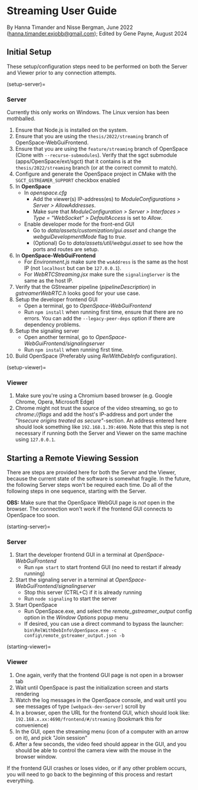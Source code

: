 # Streaming User Guide
By Hanna Timander and Nisse Bergman, June 2022 (hanna.timander.exjobb@gmail.com); Edited by Gene Payne, August 2024

## Initial Setup
These setup/configuration steps need to be performed on both the Server and Viewer prior to any connection attempts.

(setup-server)=
### Server
Currently this only works on Windows. The Linux version has been mothballed.
  1. Ensure that Node.js is installed on the system.
  1. Ensure that you are using the `thesis/2022/streaming` branch of OpenSpace-WebGuiFrontend.
  1. Ensure that you are using the `feature/streaming` branch of OpenSpace (Clone with `--recurse-submodules`). Verify that the sgct submodule (apps/OpenSpace/ext/sgct) that it contains is at the `thesis/2022/streaming` branch (or at the correct commit to match).
  1. Configure and generate the OpenSpace project in CMake with the `SGCT_GSTREAMER_SUPPORT` checkbox enabled
  1. In **OpenSpace**
     - In _openspace.cfg_
       - Add the viewer(s) IP-address(es) to *ModuleConfigurations > Server > AllowAddresses*.
       - Make sure that *ModuleConfiguration > Server > Interfaces > Type = "WebSocket" > DefaultAccess* is set to _Allow_.
     - Enable developer mode for the front-end GUI
       - Go to *data/assets/customization/gui.asset* and change the _webguiDevelopmentMode_ flag to _true_.
       - (Optional) Go to *data/assets/util/webgui.asset* to see how the ports and routes are setup.
  1. In **OpenSpace-WebGuiFrontend**
     - For _Environment.js_ make sure the `wsAddress` is the same as the host IP (not `localhost` but can be `127.0.0.1`).
     - For _WebRTCStreaming.jsx_ make sure the `signalingServer` is the same as the host IP.
  1. Verify that the GStreamer pipeline (_pipelineDescription_) in _gstreamerWebRTC.h_ looks good for your use case.
  1. Setup the developer frontend GUI
     - Open a terminal, go to _OpenSpace-WebGuiFrontend_
     - Run `npm install` when running first time, ensure that there are no errors. You can add the `--legacy-peer-deps` option if there are dependency problems.
  1. Setup the signaling server
     - Open another terminal, go to _OpenSpace-WebGuiFrontend/signalingserver_
     - Run `npm install` when running first time.
  1. Build OpenSpace (Preferably using *RelWithDebInfo* configuration).

(setup-viewer)=
### Viewer
  1. Make sure you're using a Chromium based browser (e.g. Google Chrome, Opera, Microsoft Edge)
  1. Chrome might not trust the source of the video streaming, so go to _chrome://flags_ and add the host's IP-address and port under the "_Insecure origins treated as secure"_-section. An address entered here should look something like `192.168.1.39:4690`. Note that this step is not necessary if running both the Server and Viewer on the same machine using `127.0.0.1`.

## Starting a Remote Viewing Session
There are steps are provided here for both the Server and the Viewer, because the current state of the software is somewhat fragile. In the future, the following Server steps won't be required each time.
Do all of the following steps in one sequence, starting with the Server.

**OBS:** Make sure that the OpenSpace WebGUI page is _not_ open in the browser. The connection won't work if the frontend GUI connects to OpenSpace too soon.

(starting-server)=
### Server
  1. Start the developer frontend GUI in a terminal at _OpenSpace-WebGuiFrontend_
     - Run `npm start` to start frontend GUI (no need to restart if already running)
  1. Start the signaling server in a terminal at _OpenSpace-WebGuiFrontend/signalingserver_
     - Stop this server (CTRL+C) if it is already running
     - Run `node signaling` to start the server
  1. Start OpenSpace
     - Run OpenSpace.exe, and select the _remote_gstreamer_output_ config option in the _Window Options_ popup menu
     - If desired, you can use a direct command to bypass the launcher: `bin\RelWithDebInfo\OpenSpace.exe -c config\remote_gstreamer_output.json -b`

(starting-viewer)=
### Viewer
  1. One again, verify that the frontend GUI page is not open in a browser tab
  1. Wait until OpenSpace is past the initialization screen and starts rendering
  1. Watch the log messages in the OpenSpace console, and wait until you see messages of type `[webpack-dev-server]` scroll by
  1. In a browser, open the URL for the frontend GUI, which should look like: `192.168.x.xx:4690/frontend/#/streaming` (bookmark this for convenience)
  1. In the GUI, open the streaming menu (icon of a computer with an arrow on it), and pick "Join session"
  1. After a few seconds, the video feed should appear in the GUI, and you should be able to control the camera view with the mouse in the browser window.

If the frontend GUI crashes or loses video, or if any other problem occurs, you will need to go back to the beginning of this process and restart everything.
